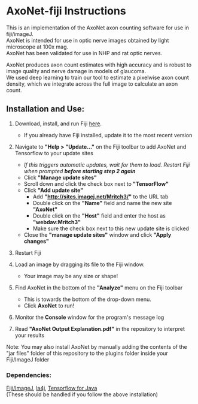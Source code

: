 # AxoNet-fiji Instructions
This is an implementation of the AxoNet axon counting software for use in fiji/imageJ.  
AxoNet is intended for use in optic nerve images obtained by light microscope at 100x mag.  
AxoNet has been validated for use in NHP and rat optic nerves.  

AxoNet produces axon count estimates with high accuracy and is robust to image quality and nerve damage in models of glaucoma.  
We used deep learning to train our tool to estimate a pixelwise axon count density, which we integrate across the full image to calculate an axon count.  


## Installation and Use:  

1. Download, install, and run Fiji [here](https://fiji.sc/).    
	- If you already have Fiji installed, update it to the most recent version  
	  
2. Navigate to **"Help > "Update..."** on the Fiji toolbar to add AxoNet and Tensorflow to your update sites   
	- *If this triggers automatic updates, wait for them to load. Restart Fiji when prompted __before starting step 2 again__*  
	- Click **"Manage update sites"**  
	- Scroll down and click the check box next to **"TensorFlow"**   
	- Click **"Add update site"**  
	    - Add **"http://sites.imagej.net/Mritch3/"** to the URL tab  
		- Double click on the **"Name"** field and name the new site **"AxoNet"**  
		- Double click on the **"Host"** field and enter the host as **"webdav:Mritch3"**  
		- Make sure the check box next to this new update site is clicked
	- Close the **"manage update sites"** window and click **"Apply changes"**    
	
3. Restart Fiji  

4. Load an image by dragging its file to the Fiji window.  
	- Your image may be any size or shape!  
	
5. Find AxoNet in the bottom of the **"Analyze"** menu on the Fiji toolbar  
	- This is towards the bottom of the drop-down menu.    
 	- Click **AxoNet** to run!  
	
6. Monitor the **Console** window for the program's message log  
  
7. Read **"AxoNet Output Explanation.pdf"** in the repository to interpret your results  
  
Note: You may also install AxoNet by manually adding the contents of the "jar files" folder of this repository to the plugins folder inside your Fiji/ImageJ folder


### Dependencies:  
[Fiji/ImageJ](https://fiji.sc/), [la4j](http://la4j.org/), [Tensorflow for Java](https://www.tensorflow.org/install/lang_java)  
(These should be handled if you follow the above installation)
